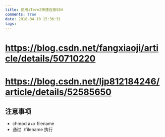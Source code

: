 ```yaml
---
title: 使用iTerm2快捷连接SSH
comments: true
date: 2018-04-10 15:36:31
tags:
---
```



# https://blog.csdn.net/fangxiaoji/article/details/50710220

# https://blog.csdn.net/ljp812184246/article/details/52585650

## 注意事项

* chmod a+x filename
* 通过 ./filename 执行
